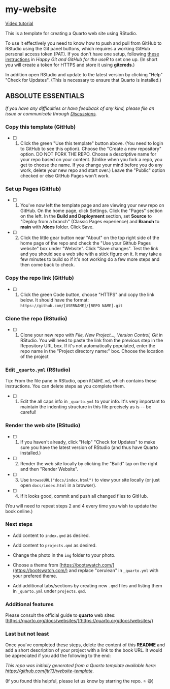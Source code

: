 # my-website

[Video tutorial](https://youtu.be/YN75YXaLFGM)

This is a template for creating a Quarto web site using RStudio.

To use it effectively you need to know how to push and pull from GitHub to RStudio using the Git panel buttons, which requires a working GitHub personal access token (PAT). If you don't have one setup, following [these instructions](https://happygitwithr.com/https-pat.html#tldr) in *Happy Git and GitHub for the useR* to set one up. (In short you will create a token for HTTPS and store it using **gitcreds**.)

In addition open RStudio and update to the latest version by clicking "Help" "Check for Updates". (This is necessary to ensure that Quarto is installed.)

## ABSOLUTE ESSENTIALS

*If you have any difficulties or have feedback of any kind, please file an issue or communicate through [Discussions](https://github.com/jtr13/website-template/discussions).*

### Copy this template (GitHub)

- [ ] 1. Click the green "Use this template" button above. (You need to login to GitHub to see this option). Choose the "Create a new repository" option. DO NOT FORK THE REPO. Choose a descriptive name for your repo based on your content. (Unlike when you fork a repo, you get to choose the name. If you change your mind before you do any work, delete your new repo and start over.) Leave the "Public" option checked or else GitHub Pages won't work.

### Set up Pages (GitHub)

- [ ] 1. You've now left the template page and are viewing your new repo on GitHub. On the home page, click Settings. Click the "Pages" section on the left. In the **Build and Deployment** section, set **Source** to "Deploy from a branch" (Classic Pages experience) and **Branch** to **main** with **/docs** folder. Click Save. 

- [ ] 2. Click the little gear button near "About" on the top right side of the home page of the repo and check the "Use your Github Pages website" box under "Website". Click "Save changes". Test the link and you should see a web site with a stick figure on it. It may take a few minutes to build so if it's not working do a few more steps and then come back to check.

### Copy the repo link (GitHub)

- [ ] 1. Click the green Code button, choose "HTTPS" and copy the link below. It should have the format: `https://github.com/[USERNAME]/[REPO NAME].git`

### Clone the repo (RStudio)

- [ ] 1. Clone your new repo with *File, New Project..., Version Control, Git* in RStudio. You will need to paste the link from the previous step in the Repository URL box. If it's not automatically populated, enter the repo name in the "Project directory name:" box. Choose the location of the project

### Edit `_quarto.yml` (RStudio)

Tip: From the file pane in RStudio, open `README.md`, which contains these instructions. You can delete steps as you complete them.

- [ ] 1. Edit the all caps info in  `_quarto.yml` to your info. It's very important to maintain the indenting structure in this file precisely as is -- be careful!

### Render the web site (RStudio)

- [ ] 1. If you haven't already, click "Help" "Check for Updates" to make sure you have the latest version of RStudio (and thus have Quarto installed.)

- [ ] 2. Render the web site locally by clicking the "Build" tap on the right and then "Render Website".

- [ ] 3. Use `browseURL("docs/index.html")` to view your site locally (or just open `docs/index.html` in a browser).

- [ ] 4. If it looks good, commit and push all changed files to GitHub. 

(You will need to repeat steps 2 and 4 every time you wish to update the book online.)

### Next steps

- Add content to `index.qmd` as desired.

- Add content to `projects.qmd` as desired.

- Change the photo in the `img` folder to your photo.

- Choose a theme from [https://bootswatch.com/](https://bootswatch.com/) and replace "cerulean" in `_quarto.yml` with your prefered theme.

- Add additional tabs/sections by creating new `.qmd` files and listing them in `_quarto.yml` under `projects.qmd`.

### Additional features

Please consult the official guide to **quarto** web sites: [https://quarto.org/docs/websites/](https://quarto.org/docs/websites/)

### Last but not least

Once you've completed these steps, delete the content of this **README** and add a short description of your project with a link to the book URL. It would be appreciated if you add the following to the end:	

*This repo was initially generated from a Quarto template available here: https://github.com/jtr13/website-template.*

(If you found this helpful, please let us know by starring the repo. ⭐ 😄)

